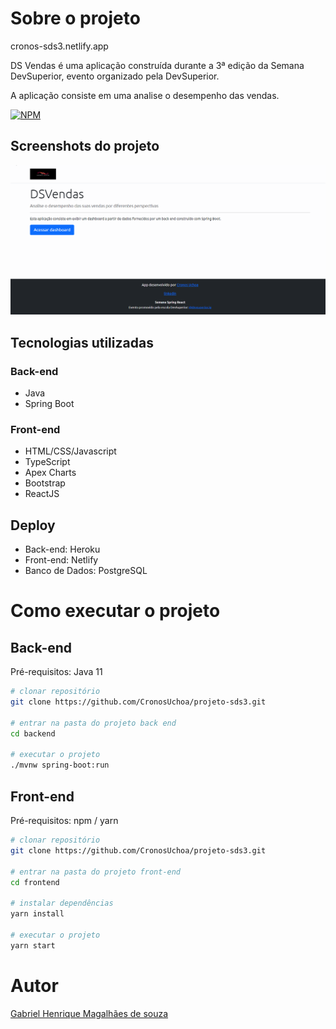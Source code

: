 # Sobre o projeto

cronos-sds3.netlify.app

DS Vendas é uma aplicação construída durante a 3ª edição da Semana DevSuperior, evento organizado pela DevSuperior.

A aplicação consiste em uma analise o desempenho das vendas.

[![NPM](https://img.shields.io/npm/l/react)](https://github.com/CronosUchoa/projeto-sds3/blob/master/LICENSE) 



## Screenshots do projeto

![layout](https://github.com/CronosUchoa/projeto-sds3/blob/master/_assets/layout.gif)

## Tecnologias utilizadas

### Back-end
* Java
* Spring Boot

### Front-end
* HTML/CSS/Javascript
* TypeScript
* Apex Charts
* Bootstrap
* ReactJS

## Deploy
* Back-end: Heroku
* Front-end: Netlify
* Banco de Dados: PostgreSQL

# Como executar o projeto

## Back-end
Pré-requisitos: Java 11

```bash
# clonar repositório
git clone https://github.com/CronosUchoa/projeto-sds3.git

# entrar na pasta do projeto back end
cd backend

# executar o projeto
./mvnw spring-boot:run
```

## Front-end 
Pré-requisitos: npm / yarn

```bash
# clonar repositório
git clone https://github.com/CronosUchoa/projeto-sds3.git

# entrar na pasta do projeto front-end
cd frontend

# instalar dependências
yarn install

# executar o projeto
yarn start
```

# Autor

[Gabriel Henrique Magalhães de souza](https://www.linkedin.com/in/gabriel-henrique-magalhães-de-souza-3542271b6/)


